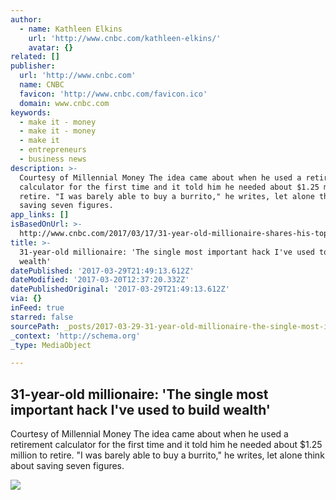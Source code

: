```yaml
---
author:
  - name: Kathleen Elkins
    url: 'http://www.cnbc.com/kathleen-elkins/'
    avatar: {}
related: []
publisher:
  url: 'http://www.cnbc.com'
  name: CNBC
  favicon: 'http://www.cnbc.com/favicon.ico'
  domain: www.cnbc.com
keywords:
  - make it - money
  - make it - money
  - make it
  - entrepreneurs
  - business news
description: >-
  Courtesy of Millennial Money The idea came about when he used a retirement
  calculator for the first time and it told him he needed about $1.25 million to
  retire. "I was barely able to buy a burrito," he writes, let alone think about
  saving seven figures.
app_links: []
isBasedOnUrl: >-
  http://www.cnbc.com/2017/03/17/31-year-old-millionaire-shares-his-top-trick-to-build-wealth.html
title: >-
  31-year-old millionaire: 'The single most important hack I've used to build
  wealth'
datePublished: '2017-03-29T21:49:13.612Z'
dateModified: '2017-03-20T12:37:20.332Z'
datePublishedOriginal: '2017-03-29T21:49:13.612Z'
via: {}
inFeed: true
starred: false
sourcePath: _posts/2017-03-29-31-year-old-millionaire-the-single-most-important-hack-iv.md
_context: 'http://schema.org'
_type: MediaObject

---
```

<article style=""><h1>31-year-old millionaire: 'The single most important hack I've used to build wealth'</h1><p>Courtesy of Millennial Money The idea came about when he used a retirement calculator for the first time and it told him he needed about $1.25 million to retire. "I was barely able to buy a burrito," he writes, let alone think about saving seven figures.</p><img src="http://fm.cnbc.com/applications/cnbc.com/resources/img/editorial/2017/02/22/104297592-104315807.1910x1000.jpg" /></article>